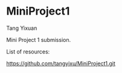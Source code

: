# MiniProject1
Tang Yixuan

Mini Project 1 submission.

List of resources:

https://github.com/tangyixu/MiniProject1.git
